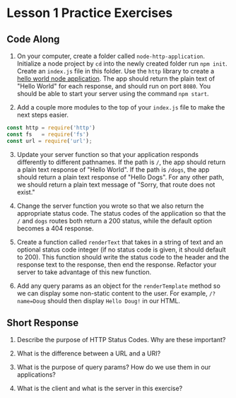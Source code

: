 # Lesson 1 Practice Exercises

## Code Along

1. On your computer, create a folder called `node-http-application`. Initialize a node project by `cd` into the newly created folder run `npm init`. Create an `index.js` file in this folder. Use the `http` library to create a [hello world node application](https://nodejs.org/en/knowledge/HTTP/servers/how-to-create-a-HTTP-server/). The app should return the plain text of "Hello World" for each response, and should run on port `8080`. You should be able to start your server using the command `npm start`.

2. Add a couple more modules to the top of your `index.js` file to make the next steps easier.

```js
const http = require('http')
const fs   = require('fs')
const url = require('url');
```

3. Update your server function so that your application responds differently to different pathnames. If the path is `/`, the app should return a plain text response of "Hello World". If the path is `/dogs`, the app should return a plain text response of "Hello Dogs". For any other path, we should return a plain text message of "Sorry, that route does not exist."

4. Change the server function you wrote so that we also return the appropriate status code. The status codes of the application so that the `/` and `dogs` routes both return a 200 status, while the default option becomes a 404 response.

5. Create a function called `renderText` that takes in a string of text and an optional status code integer (if no status code is given, it should default to 200). This function should write the status code to the header and the response text to the response, then end the response. Refactor your server to take advantage of this new function.

6. Add any query params as an object for the `renderTemplate` method so we can display some non-static content to the user. For example, `/?name=Doug` should then display `Hello Doug!` in our HTML.


## Short Response

1. Describe the purpose of HTTP Status Codes. Why are these important?

2. What is the difference between a URL and a URI?

3. What is the purpose of query params? How do we use them in our applications?

4. What is the client and what is the server in this exercise?
